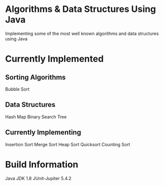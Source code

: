 # Algorithms & Data Structures Using Java
Implementing some of the most well known algorithms and data structures using Java

# Currently Implemented
## Sorting Algorithms
Bubble Sort

## Data Structures
Hash Map
Binary Search Tree

## Currently Implementing
Insertion Sort
Merge Sort
Heap Sort
Quicksort
Counting Sort

# Build Information
Java JDK 1.8
JUnit-Jupiter 5.4.2
